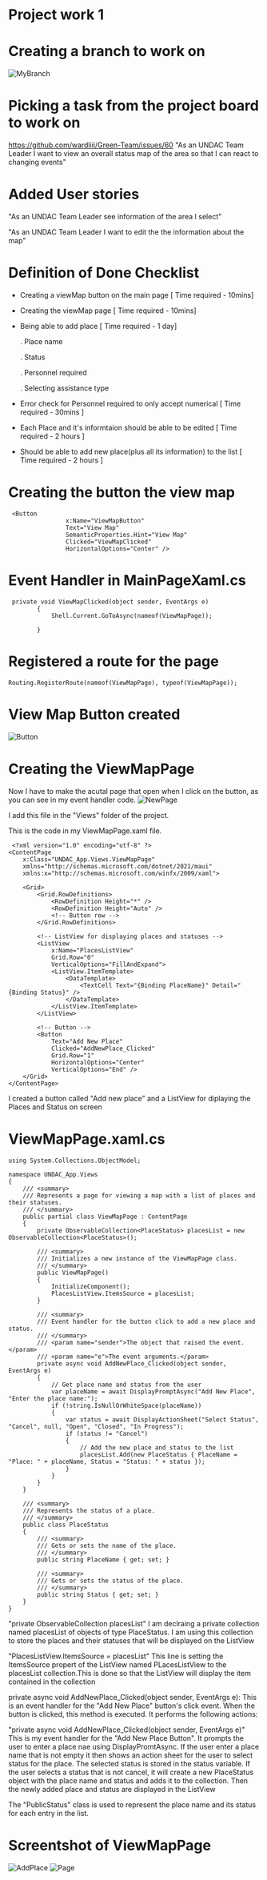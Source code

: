 
# Project work 1

 
# Creating a branch to work on
![MyBranch](images/branch.jpg)

# Picking a task from the project board to work on
https://github.com/wardliii/Green-Team/issues/60
"As an UNDAC Team Leader I want to view an overall status map of the area so that I can react to changing events"

# Added User stories
"As an UNDAC Team Leader see information of the area I select"

"As an UNDAC Team Leader I want to edit the the information about the map"

# Definition of Done Checklist 
- Creating a viewMap button on the main page [ Time required - 10mins]
- Creating the viewMap page [ Time required - 10mins]
- Being able to add place [ Time required - 1 day]

    . Place name
  
    . Status
  
    . Personnel required 

    . Selecting assistance type
  
- Error check for Personnel required to only accept numerical [ Time required - 30mins ]
- Each Place and it's informtaion should be able to be edited [ Time required - 2 hours ]
- Should be able to add new place(plus all its information) to the list [ Time required - 2 hours ]

# Creating the button the view map

```
 <Button
                x:Name="ViewMapButton"
                Text="View Map"
                SemanticProperties.Hint="View Map"
                Clicked="ViewMapClicked"
                HorizontalOptions="Center" />

```

# Event Handler in MainPageXaml.cs

```
 private void ViewMapClicked(object sender, EventArgs e)
        {
            Shell.Current.GoToAsync(nameof(ViewMapPage));

        }

```

# Registered a route for the page

```
Routing.RegisterRoute(nameof(ViewMapPage), typeof(ViewMapPage));

```
# View Map Button created 
![Button](images/VeiwMapButton.jpg)

# Creating the ViewMapPage

Now I have to make the acutal page that open when I click on the button, as you can see in my event handler code.
![NewPage](images/XAMLadd.jpg)

I add this file in the "Views" folder of the project.

This is the code in my ViewMapPage.xaml file.

```
 <?xml version="1.0" encoding="utf-8" ?>
<ContentPage
    x:Class="UNDAC_App.Views.ViewMapPage"
    xmlns="http://schemas.microsoft.com/dotnet/2021/maui"
    xmlns:x="http://schemas.microsoft.com/winfx/2009/xaml">

    <Grid>
        <Grid.RowDefinitions>
            <RowDefinition Height="*" />
            <RowDefinition Height="Auto" />
            <!-- Button row -->
        </Grid.RowDefinitions>

        <!-- ListView for displaying places and statuses -->
        <ListView
            x:Name="PlacesListView"
            Grid.Row="0"
            VerticalOptions="FillAndExpand">
            <ListView.ItemTemplate>
                <DataTemplate>
                    <TextCell Text="{Binding PlaceName}" Detail="{Binding Status}" />
                </DataTemplate>
            </ListView.ItemTemplate>
        </ListView>

        <!-- Button -->
        <Button
            Text="Add New Place"
            Clicked="AddNewPlace_Clicked"
            Grid.Row="1"
            HorizontalOptions="Center"
            VerticalOptions="End" />
    </Grid>
</ContentPage>

```
I created a button called "Add new place" and a ListView for diplaying the Places and Status on screen

# ViewMapPage.xaml.cs

```
using System.Collections.ObjectModel;

namespace UNDAC_App.Views
{
    /// <summary>
    /// Represents a page for viewing a map with a list of places and their statuses.
    /// </summary>
    public partial class ViewMapPage : ContentPage
    {
        private ObservableCollection<PlaceStatus> placesList = new ObservableCollection<PlaceStatus>();

        /// <summary>
        /// Initializes a new instance of the ViewMapPage class.
        /// </summary>
        public ViewMapPage()
        {
            InitializeComponent();
            PlacesListView.ItemsSource = placesList;
        }

        /// <summary>
        /// Event handler for the button click to add a new place and status.
        /// </summary>
        /// <param name="sender">The object that raised the event.</param>
        /// <param name="e">The event arguments.</param>
        private async void AddNewPlace_Clicked(object sender, EventArgs e)
        {
            // Get place name and status from the user
            var placeName = await DisplayPromptAsync("Add New Place", "Enter the place name:");
            if (!string.IsNullOrWhiteSpace(placeName))
            {
                var status = await DisplayActionSheet("Select Status", "Cancel", null, "Open", "Closed", "In Progress");
                if (status != "Cancel")
                {
                    // Add the new place and status to the list
                    placesList.Add(new PlaceStatus { PlaceName = "Place: " + placeName, Status = "Status: " + status });
                }
            }
        }
    }

    /// <summary>
    /// Represents the status of a place.
    /// </summary>
    public class PlaceStatus
    {
        /// <summary>
        /// Gets or sets the name of the place.
        /// </summary>
        public string PlaceName { get; set; }

        /// <summary>
        /// Gets or sets the status of the place.
        /// </summary>
        public string Status { get; set; }
    }
}

```

"private ObservableCollection <PlaceStatus> placesList" I am declraing a private collection named placesList of objects of type PlaceStatus. I am using this collection to store the places and their statuses that will be displayed
on the ListView

"PlacesListView.ItemsSource = placesList" This line is setting the ItemsSource propert of the ListView named PLacesListView to the placesList collection.This is done so that the ListView will display the item contained in
the collection

private async void AddNewPlace_Clicked(object sender, EventArgs e): This is an event handler for the "Add New Place" button's click event. When the button is clicked, this method is executed. It performs the following actions:

"private async void AddNewPlace_Clicked(object sender, EventArgs e)" This is my event handler for the "Add New Place Button". It prompts the user to enter a place nae using DisplayPromtAsync. If the user enter a place name
that is not empty it then shows an action sheet for the user to select status for the place. The selected status is stored in the status variable. If the user selects a status that is not cancel, it will create a new PlaceStatus
object with the place name and status and adds it to the collection. Then the newly added place and status are displayed in the ListView

The "PublicStatus" class is used to represent the place name and its status for each entry in the list.

# Screentshot of ViewMapPage

![AddPlace](images/NewPlace.jpg)
![Page](images/Page.jpg)